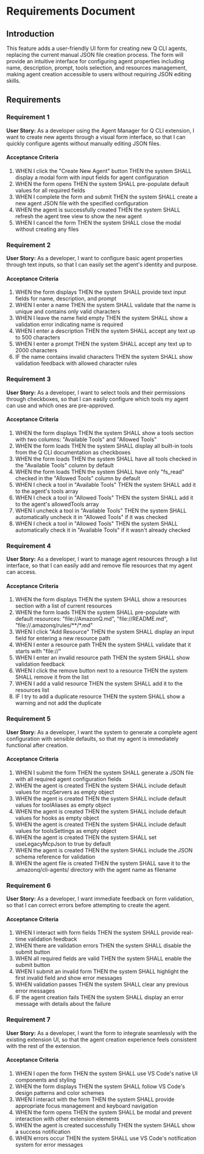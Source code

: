 # Requirements Document

## Introduction

This feature adds a user-friendly UI form for creating new Q CLI agents, replacing the current manual JSON file creation process. The form will provide an intuitive interface for configuring agent properties including name, description, prompt, tools selection, and resources management, making agent creation accessible to users without requiring JSON editing skills.

## Requirements

### Requirement 1

**User Story:** As a developer using the Agent Manager for Q CLI extension, I want to create new agents through a visual form interface, so that I can quickly configure agents without manually editing JSON files.

#### Acceptance Criteria

1. WHEN I click the "Create New Agent" button THEN the system SHALL display a modal form with input fields for agent configuration
2. WHEN the form opens THEN the system SHALL pre-populate default values for all required fields
3. WHEN I complete the form and submit THEN the system SHALL create a new agent JSON file with the specified configuration
4. WHEN the agent is successfully created THEN the system SHALL refresh the agent tree view to show the new agent
5. WHEN I cancel the form THEN the system SHALL close the modal without creating any files

### Requirement 2

**User Story:** As a developer, I want to configure basic agent properties through text inputs, so that I can easily set the agent's identity and purpose.

#### Acceptance Criteria

1. WHEN the form displays THEN the system SHALL provide text input fields for name, description, and prompt
2. WHEN I enter a name THEN the system SHALL validate that the name is unique and contains only valid characters
3. WHEN I leave the name field empty THEN the system SHALL show a validation error indicating name is required
4. WHEN I enter a description THEN the system SHALL accept any text up to 500 characters
5. WHEN I enter a prompt THEN the system SHALL accept any text up to 2000 characters
6. IF the name contains invalid characters THEN the system SHALL show validation feedback with allowed character rules

### Requirement 3

**User Story:** As a developer, I want to select tools and their permissions through checkboxes, so that I can easily configure which tools my agent can use and which ones are pre-approved.

#### Acceptance Criteria

1. WHEN the form displays THEN the system SHALL show a tools section with two columns: "Available Tools" and "Allowed Tools"
2. WHEN the form loads THEN the system SHALL display all built-in tools from the Q CLI documentation as checkboxes
3. WHEN the form loads THEN the system SHALL have all tools checked in the "Available Tools" column by default
4. WHEN the form loads THEN the system SHALL have only "fs_read" checked in the "Allowed Tools" column by default
5. WHEN I check a tool in "Available Tools" THEN the system SHALL add it to the agent's tools array
6. WHEN I check a tool in "Allowed Tools" THEN the system SHALL add it to the agent's allowedTools array
7. WHEN I uncheck a tool in "Available Tools" THEN the system SHALL automatically uncheck it in "Allowed Tools" if it was checked
8. WHEN I check a tool in "Allowed Tools" THEN the system SHALL automatically check it in "Available Tools" if it wasn't already checked

### Requirement 4

**User Story:** As a developer, I want to manage agent resources through a list interface, so that I can easily add and remove file resources that my agent can access.

#### Acceptance Criteria

1. WHEN the form displays THEN the system SHALL show a resources section with a list of current resources
2. WHEN the form loads THEN the system SHALL pre-populate with default resources: "file://AmazonQ.md", "file://README.md", "file://.amazonq/rules/**/*.md"
3. WHEN I click "Add Resource" THEN the system SHALL display an input field for entering a new resource path
4. WHEN I enter a resource path THEN the system SHALL validate that it starts with "file://"
5. WHEN I enter an invalid resource path THEN the system SHALL show validation feedback
6. WHEN I click the remove button next to a resource THEN the system SHALL remove it from the list
7. WHEN I add a valid resource THEN the system SHALL add it to the resources list
8. IF I try to add a duplicate resource THEN the system SHALL show a warning and not add the duplicate

### Requirement 5

**User Story:** As a developer, I want the system to generate a complete agent configuration with sensible defaults, so that my agent is immediately functional after creation.

#### Acceptance Criteria

1. WHEN I submit the form THEN the system SHALL generate a JSON file with all required agent configuration fields
2. WHEN the agent is created THEN the system SHALL include default values for mcpServers as empty object
3. WHEN the agent is created THEN the system SHALL include default values for toolAliases as empty object
4. WHEN the agent is created THEN the system SHALL include default values for hooks as empty object
5. WHEN the agent is created THEN the system SHALL include default values for toolsSettings as empty object
6. WHEN the agent is created THEN the system SHALL set useLegacyMcpJson to true by default
7. WHEN the agent is created THEN the system SHALL include the JSON schema reference for validation
8. WHEN the agent file is created THEN the system SHALL save it to the .amazonq/cli-agents/ directory with the agent name as filename

### Requirement 6

**User Story:** As a developer, I want immediate feedback on form validation, so that I can correct errors before attempting to create the agent.

#### Acceptance Criteria

1. WHEN I interact with form fields THEN the system SHALL provide real-time validation feedback
2. WHEN there are validation errors THEN the system SHALL disable the submit button
3. WHEN all required fields are valid THEN the system SHALL enable the submit button
4. WHEN I submit an invalid form THEN the system SHALL highlight the first invalid field and show error messages
5. WHEN validation passes THEN the system SHALL clear any previous error messages
6. IF the agent creation fails THEN the system SHALL display an error message with details about the failure

### Requirement 7

**User Story:** As a developer, I want the form to integrate seamlessly with the existing extension UI, so that the agent creation experience feels consistent with the rest of the extension.

#### Acceptance Criteria

1. WHEN I open the form THEN the system SHALL use VS Code's native UI components and styling
2. WHEN the form displays THEN the system SHALL follow VS Code's design patterns and color schemes
3. WHEN I interact with the form THEN the system SHALL provide appropriate focus management and keyboard navigation
4. WHEN the form opens THEN the system SHALL be modal and prevent interaction with other extension elements
5. WHEN the agent is created successfully THEN the system SHALL show a success notification
6. WHEN errors occur THEN the system SHALL use VS Code's notification system for error messages